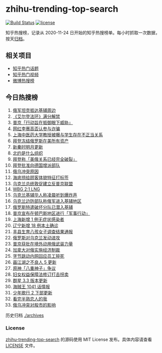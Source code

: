 # zhihu-trending-top-search

[![Build Status](https://github.com/justjavac/zhihu-trending-top-search/workflows/ci/badge.svg?branch=main)](https://github.com/justjavac/zhihu-trending-top-search/actions)
[![license](https://img.shields.io/github/license/justjavac/zhihu-trending-top-search)](https://github.com/justjavac/zhihu-trending-top-search/blob/main/LICENSE)

知乎热搜榜，记录从 2020-11-24 日开始的知乎热搜榜单。每小时抓取一次数据，按天[归档](./archives)。

## 相关项目

- [知乎热门话题](https://github.com/justjavac/zhihu-trending-hot-questions)
- [知乎热门视频](https://github.com/justjavac/zhihu-trending-hot-video)
- [微博热搜榜](https://github.com/justjavac/weibo-trending-hot-search)

## 今日热搜榜

<!-- BEGIN -->
<!-- 最后更新时间 Fri Feb 25 2022 16:11:49 GMT+0800 (China Standard Time) -->

1. [俄军坦克抵达基辅周边](https://www.zhihu.com/search?q=俄罗斯乌克兰)
1. [《艾尔登法环》满分解禁](https://www.zhihu.com/search?q=艾尔登法环)
1. [普京「行动旨在抵御眼下威胁」](https://www.zhihu.com/search?q=普京讲话)
1. [网红李赛高否认参与诈骗](https://www.zhihu.com/search?q=李赛高)
1. [上海中医药大学教授被曝与学生存在不正当关系](https://www.zhihu.com/search?q=上海中医药大学)
1. [拜登冻结俄罗斯在美所有资产](https://www.zhihu.com/search?q=美国俄罗斯)
1. [新秦时明月更新](https://www.zhihu.com/search?q=新秦时明月)
1. [北约是什么组织](https://www.zhihu.com/search?q=北约是什么组织)
1. [拜登称「美俄关系已经完全破裂」](https://www.zhihu.com/search?q=美俄)
1. [拜登批准向德国增派部队](https://www.zhihu.com/search?q=美国总统拜登)
1. [俄乌冲突原因](https://www.zhihu.com/search?q=俄乌冲突原因)
1. [海底捞给顾客体貌特征打标签](https://www.zhihu.com/search?q=海底捞)
1. [乌克兰总统敦促建立反普京联盟](https://www.zhihu.com/search?q=乌克兰总统)
1. [WBG 2:1 LNG](https://www.zhihu.com/search?q=wbg)
1. [乌克兰基辅华人称凌晨听到爆炸声](https://www.zhihu.com/search?q=乌克兰)
1. [乌克兰边防部队称俄军进入基辅地区](https://www.zhihu.com/search?q=乌克兰)
1. [俄罗斯特遣破坏分队已潜入基辅](https://www.zhihu.com/search?q=俄罗斯乌克兰)
1. [普京宣布在顿巴斯地区进行「军事行动」](https://www.zhihu.com/search?q=普京)
1. [上海新增 1 例无症状感染者](https://www.zhihu.com/search?q=上海疫情)
1. [辽宁新增 18 例本土确诊](https://www.zhihu.com/search?q=辽宁新增)
1. [丰县生育八孩女子调查结果通报](https://www.zhihu.com/search?q=丰县八孩)
1. [俄罗斯对乌克兰发动进攻](https://www.zhihu.com/search?q=俄罗斯乌克兰)
1. [普京获批在境外动用俄武装力量](https://www.zhihu.com/search?q=普京)
1. [加拿大对俄实施经济制裁](https://www.zhihu.com/search?q=经济制裁)
1. [字节跳动内网回应员工猝死](https://www.zhihu.com/search?q=字节跳动员工)
1. [画江湖之不良人 5 更新](https://www.zhihu.com/search?q=不良人)
1. [原神「八重神子」争议](https://www.zhihu.com/search?q=八重神子)
1. [妇女权益保障法修订打击拐卖](https://www.zhihu.com/search?q=妇女权益)
1. [群星 3.3 版本更新](https://www.zhihu.com/search?q=群星)
1. [海贼王 1041 话情报](https://www.zhihu.com/search?q=海贼王)
1. [少年歌行 2 下部更新](https://www.zhihu.com/search?q=少年歌行)
1. [看完半熟恋人的我](https://www.zhihu.com/search?q=半熟恋人)
1. [俄乌冲突对股市的影响](https://www.zhihu.com/search?q=股市)

<!-- END -->

历史归档 [./archives](./archives)

### License

[zhihu-trending-top-search](https://github.com/justjavac/zhihu-trending-top-search)
的源码使用 MIT License 发布。具体内容请查看 [LICENSE](./LICENSE) 文件。
